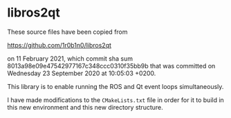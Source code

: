 # libros2qt

These source files have been copied from

https://github.com/1r0b1n0/libros2qt

on 11 February 2021, which commit sha sum
8013a98e09e47542977167c348ccc0310f35bb9b that was committed on Wednesday 23
September 2020 at 10:05:03 +0200.

This library is to enable running the ROS and Qt event loops simultaneously.

I have made modifications to the `CMakeLists.txt` file in order for it to build
in this new environment and this new directory structure.
